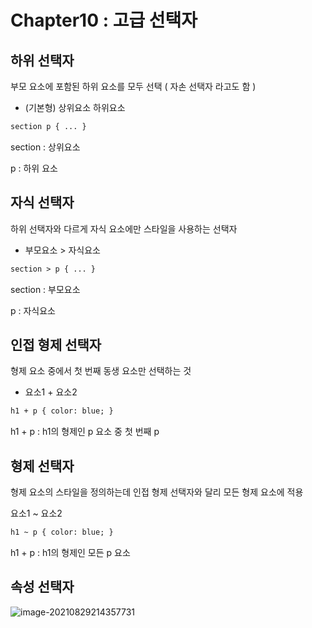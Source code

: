 # Chapter10 : 고급 선택자

## 하위 선택자

부모 요소에 포함된 하위 요소를 모두 선택 ( 자손 선택자 라고도 함 )

- (기본형) 상위요소 하위요소

```html
section p { ... }
```

section : 상위요소

p : 하위 요소

## 자식 선택자

하위 선택자와 다르게 자식 요소에만 스타일을 사용하는 선택자

- 부모요소 > 자식요소

```html
section > p { ... }
```

section : 부모요소

p : 자식요소

## 인접 형제 선택자

형제 요소 중에서 첫 번째 동생 요소만 선택하는 것

- 요소1 + 요소2

```html
h1 + p { color: blue; }
```

h1 + p :  h1의 형제인 p 요소 중 첫 번째 p

## 형제 선택자

형제 요소의 스타일을 정의하는데 인접 형제 선택자와 달리 모든 형제 요소에 적용

요소1 ~ 요소2

```html
h1 ~ p { color: blue; }
```

h1 + p :  h1의 형제인 모든 p 요소 

## 속성 선택자

![image-20210829214357731](C:\Users\yl\AppData\Roaming\Typora\typora-user-images\image-20210829214357731.png)

